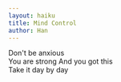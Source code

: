 ```yaml
---
layout: haiku
title: Mind Control
author: Han
---
```

Don't be anxious<br>
You are strong And you got this<br>
Take it day by day<br>